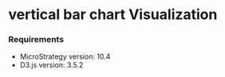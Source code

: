 # vertical bar chart Visualization

### Requirements
- MicroStrategy version: 10.4
- D3.js version: 3.5.2